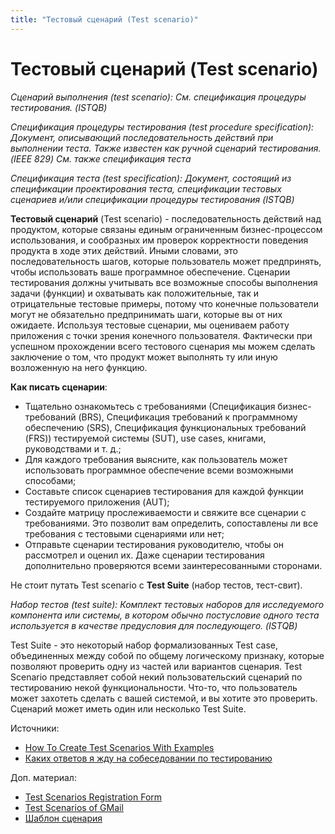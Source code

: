 ```yaml
---
title: "Тестовый сценарий (Test scenario)"
---
```


# Тестовый сценарий (Test scenario)

_Сценарий выполнения (test scenario): См. спецификация процедуры тестирования. (ISTQB)_

_Спецификация процедуры тестирования (test procedure specification): Документ, описывающий последовательность действий при выполнении теста. Также известен как ручной сценарий тестирования. (IEEE 829) См. также спецификация теста_

_Спецификация теста (test specification): Документ, состоящий из спецификации проектирования теста, спецификации тестовых сценариев и/или спецификации процедуры тестирования (ISTQB)_

**Тестовый сценарий** (Test scenario) - последовательность действий над продуктом, которые связаны единым ограниченным бизнес-процессом использования, и сообразных им проверок корректности поведения продукта в ходе этих действий. Иными словами, это последовательность шагов, которые пользователь может предпринять, чтобы использовать ваше программное обеспечение. Сценарии тестирования должны учитывать все возможные способы выполнения задачи (функции) и охватывать как положительные, так и отрицательные тестовые примеры, потому что конечные пользователи могут не обязательно предпринимать шаги, которые вы от них ожидаете. Используя тестовые сценарии, мы оцениваем работу приложения с точки зрения конечного пользователя. Фактически при успешном прохождении всего тестового сценария мы можем сделать заключение о том, что продукт может выполнять ту или иную возложенную на него функцию.

**Как писать сценарии**:

* Тщательно ознакомьтесь с требованиями (Спецификация бизнес-требований (BRS), Спецификация требований к программному обеспечению (SRS), Спецификация функциональных требований (FRS)) тестируемой системы (SUT), use cases, книгами, руководствами и т. д.;
* Для каждого требования выясните, как пользователь может использовать программное обеспечение всеми возможными способами;
* Составьте список сценариев тестирования для каждой функции тестируемого приложения (AUT);
* Создайте матрицу прослеживаемости и свяжите все сценарии с требованиями. Это позволит вам определить, сопоставлены ли все требования с тестовыми сценариями или нет;
* Отправьте сценарии тестирования руководителю, чтобы он рассмотрел и оценил их. Даже сценарии тестирования дополнительно проверяются всеми заинтересованными сторонами.

Не стоит путать Test scenario с **Test Suite** (набор тестов, тест-свит).

_Набор тестов (test suite): Комплект тестовых наборов для исследуемого компонента или системы, в котором обычно постусловие одного теста используется в качестве предусловия для последующего. (ISTQB)_

Test Suite - это некоторый набор формализованных Test case, объединенных между собой по общему логическому признаку, которые позволяют проверить одну из частей или вариантов сценария. Test Scenario представляет собой некий пользовательский сценарий по тестированию некой функциональности. Что-то, что пользователь может захотеть сделать с вашей системой, и вы хотите это проверить. Сценарий может иметь один или несколько Test Suite.

Источники:

* [How To Create Test Scenarios With Examples](https://www.softwaretestingmaterial.com/test-scenarios/)
* [Каких ответов я жду на собеседовании по тестированию](https://habr.com/ru/post/254209/)

Доп. материал:

* [Test Scenarios Registration Form](https://www.softwaretestingmaterial.com/test-scenarios-registration-form/)
* [Test Scenarios of GMail](https://www.softwaretestingmaterial.com/test-scenarios-of-gmail/)
* [Шаблон сценария](https://www.softwaretestingmaterial.com/wp-content/uploads/2021/11/Sample-Test-Scenario-Template.xlsx)
